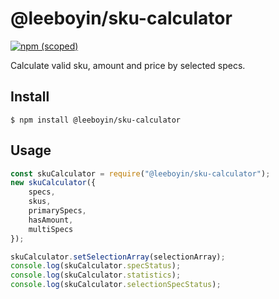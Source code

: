 # @leeboyin/sku-calculator

[![npm (scoped)](https://img.shields.io/npm/v/@leeboyin/sku-calculator.svg)](https://www.npmjs.com/package/@leeboyin/sku-calculator)

Calculate valid sku, amount and price by selected specs.

## Install

```
$ npm install @leeboyin/sku-calculator
```

## Usage

```js
const skuCalculator = require("@leeboyin/sku-calculator");
new skuCalculator({
    specs,
    skus,
    primarySpecs,
    hasAmount,
    multiSpecs
});

skuCalculator.setSelectionArray(selectionArray);
console.log(skuCalculator.specStatus);
console.log(skuCalculator.statistics);
console.log(skuCalculator.selectionSpecStatus);
```

